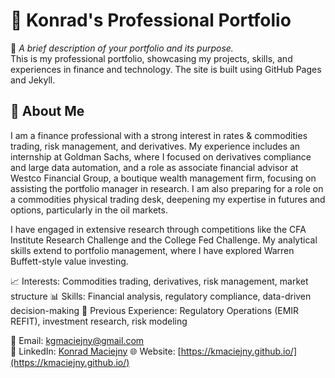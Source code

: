 

# 📌 Konrad's Professional Portfolio

📍 *A brief description of your portfolio and its purpose.*  
This is my professional portfolio, showcasing my projects, skills, and experiences in finance and technology. 
The site is built using GitHub Pages and Jekyll.

## 👤 About Me
I am a finance professional with a strong interest in rates & commodities trading, risk management, and derivatives. My experience includes an internship at Goldman Sachs, where I focused on derivatives compliance and large data automation, and a role as associate financial advisor at Westco Financial Group, a boutique wealth management firm, focusing on assisting the portfolio manager in research. I am also preparing for a role on a commodities physical trading desk, deepening my expertise in futures and options, particularly in the oil markets.

I have engaged in extensive research through competitions like the CFA Institute Research Challenge and the College Fed Challenge. My analytical skills extend to portfolio management, where I have explored Warren Buffett-style value investing.

📈 Interests: Commodities trading, derivatives, risk management, market structure
📊 Skills: Financial analysis, regulatory compliance, data-driven decision-making
💼 Previous Experience: Regulatory Operations (EMIR REFIT), investment research, risk modeling

📧 Email: [kgmaciejny@gmail.com](mailto:kgmaciejny@gmail.com)  
💼 LinkedIn: [Konrad Maciejny](https://www.linkedin.com/in/konrad-maciejny/)
🌐 Website: [https://kmaciejny.github.io/](https://kmaciejny.github.io/)  







